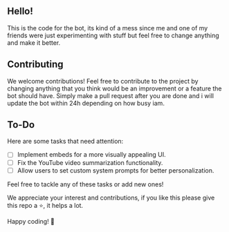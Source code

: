## Hello!
This is the code for the bot, its kind of a mess since me and one of my friends were just experimenting with stuff but feel free to change anything and make it better.

## Contributing

We welcome contributions! Feel free to contribute to the project by changing anything that you think would be an improvement or a feature the bot should have. Simply make a pull request after you are done and i will update the bot within 24h depending on how busy iam.

## To-Do

Here are some tasks that need attention:

- [ ] Implement embeds for a more visually appealing UI.
- [ ] Fix the YouTube video summarization functionality.
- [ ] Allow users to set custom system prompts for better personalization.

Feel free to tackle any of these tasks or add new ones!

We appreciate your interest and contributions, if you like this please give this repo a ⭐, it helps a lot.

Happy coding! 🚀

